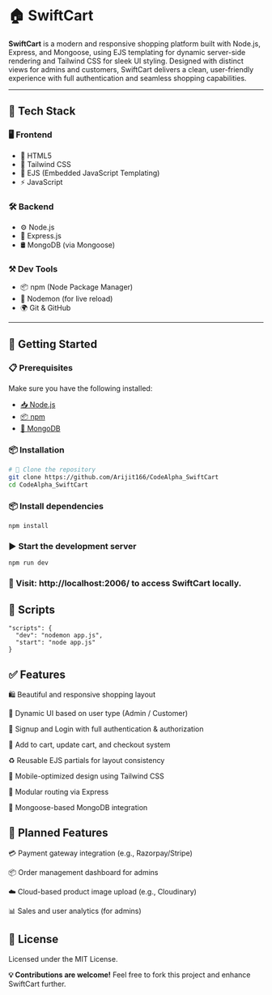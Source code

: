 # 🏠 SwiftCart

**SwiftCart** is a modern and responsive shopping platform built with Node.js, Express, and Mongoose, using EJS templating for dynamic server-side rendering and Tailwind CSS for sleek UI styling. Designed with distinct views for admins and customers, SwiftCart delivers a clean, user-friendly experience with full authentication and seamless shopping capabilities.

---

## 🧰 Tech Stack

### 🖥️ Frontend
- 🧱 HTML5
- 🎨 Tailwind CSS
- 📜 EJS (Embedded JavaScript Templating)
- ⚡ JavaScript

### 🛠️ Backend
- ⚙️ Node.js
- 🚀 Express.js
- 🛢️ MongoDB (via Mongoose)

### ⚒️ Dev Tools
- 📦 npm (Node Package Manager)
- 🔁 Nodemon (for live reload)
- 🌍 Git & GitHub

---

## 🚀 Getting Started

### 📋 Prerequisites

Make sure you have the following installed:

- [📥 Node.js](https://nodejs.org/)
- [📦 npm](https://www.npmjs.com/)
- [🍃 MongoDB](https://www.mongodb.com/)

### 📦 Installation

```bash
# 📁 Clone the repository
git clone https://github.com/Arijit166/CodeAlpha_SwiftCart
cd CodeAlpha_SwiftCart
```

### 📦 Install dependencies
```
npm install
```

### ▶️ Start the development server
```
npm run dev
``` 
### 🔗 Visit: http://localhost:2006/ to access SwiftCart locally.

## 🧾 Scripts
```
"scripts": {
  "dev": "nodemon app.js",
  "start": "node app.js"
}
```

## ✅ Features

🛍️ Beautiful and responsive shopping layout

🔄 Dynamic UI based on user type (Admin / Customer)

📝 Signup and Login with full authentication & authorization

🛒 Add to cart, update cart, and checkout system

♻️ Reusable EJS partials for layout consistency

📱 Mobile-optimized design using Tailwind CSS

🧭 Modular routing via Express

🧰 Mongoose-based MongoDB integration

## 🔮 Planned Features

💳 Payment gateway integration (e.g., Razorpay/Stripe)

📦 Order management dashboard for admins

☁️ Cloud-based product image upload (e.g., Cloudinary)

📊 Sales and user analytics (for admins)

## 📄 License
Licensed under the MIT License.

<b>💡 Contributions are welcome!</b>
Feel free to fork this project and enhance SwiftCart further.
